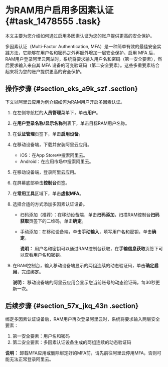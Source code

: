 # 为RAM用户启用多因素认证 {#task_1478555 .task}

本文主要为您介绍如何通过启用多因素认证为您的账户提供更高的安全保护。

多因素认证（Multi-Factor Authentication, MFA）是一种简单有效的最佳安全实践方法，它能够在用户名和密码之外再额外增加一层安全保护。启用 MFA 后，RAM用户登录阿里云网站时，系统将要求输入用户名和密码（第一安全要素），然后要求输入来自其 MFA 设备的可变验证码（第二安全要素）。这些多重要素结合起来将为您的账户提供更高的安全保护。

## 操作步骤 {#section_eks_a9k_szf .section}

下文以阿里云应用为例介绍如何为RAM用户开启多因素认证。

1.  在左侧导航栏的**人员管理**菜单下，单击**用户**。
2.  在**用户登录名称/显示名称**列表下，单击目标RAM用户名称。
3.  在**认证管理**页签下，单击**启用设备**。
4.  在移动设备端，下载并安装阿里云应用。 
    -   iOS：在App Store中搜索阿里云。
    -   Android：在应用市场中搜索阿里云。
5.  在移动设备端，登录阿里云应用。
6.  在屏幕底部单击**控制台**页签。
7.  在**常用工具**区域下，单击**虚拟MFA**。
8.  选择合适的方式添加多因素认证设备。 
    -   扫码添加（推荐）：在移动设备端，单击**扫码添加**，扫描RAM控制台**扫码获取**页签下的二维码，单击**确定**。
    -   手动添加：在移动设备端，单击**手动输入**，填写用户名和密钥，单击**确定**。

        **说明：** 用户名和密钥可以通过RAM控制台获取，在**手输信息获取**页签下可以查看用户名和密钥。

9.  在RAM控制台，输入移动设备端显示的两组连续的动态验证码，单击**确定启用**，完成绑定。 

    **说明：** 移动设备端的阿里云应用会显示您当前账号的动态验证码，每30秒更新一次。


## 后续步骤 {#section_57x_jkq_43n .section}

绑定多因素认证设备后，RAM用户再次登录阿里云时，系统将要求输入两层安全要素：

1.  第一安全要素：用户名和密码
2.  第二安全要素：多因素认证设备生成的两组连续的动态验证码

**说明：** 卸载MFA应用或删除绑定好的MFA前，请先前往阿里云停用MFA，否则可能无法正常登录阿里云。

